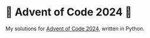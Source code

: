 # 🎄 Advent of Code 2024 🎄

My solutions for [Advent of Code 2024](https://adventofcode.com/2024), written in Python.